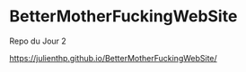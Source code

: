 # BetterMotherFuckingWebSite
Repo du Jour 2


https://julienthp.github.io/BetterMotherFuckingWebSite/
